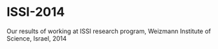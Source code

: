 ISSI-2014
=========

Our results of working at ISSI research program, Weizmann Institute of Science, Israel, 2014

